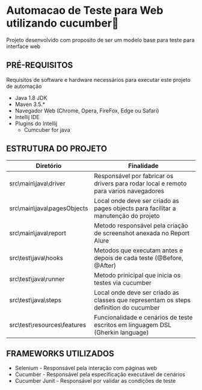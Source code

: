 # Automacao de Teste para Web utilizando cucumber🥒

Projeto desenvolvido com proposito de ser um modelo base para teste para interface web

## PRÉ-REQUISITOS

Requisitos de software e hardware necessários para executar este projeto de automação

*   Java 1.8 JDK
*   Maven 3.5.*
*   Navegador Web (Chrome, Opera, FireFox, Edge ou Safari)
*   Intellij IDE
*   Plugins do Intellij
    * Cumcuber for java
    
## ESTRUTURA DO PROJETO

| Diretório                    	| Finalidade       	                                                                                        | 
|------------------------------	|---------------------------------------------------------------------------------------------------------- |
| src\main\java\driver 			| Responsável por fabricar os drivers para rodar local e remoto para varios navegadores                    	|
| src\main\java\pagesObjects			| Local onde deve ser criado as pages objects para facilitar a manutenção do projeto                       	|
| src\main\java\report			| Metodo responsável pela criação de screenshot anexada no Report Alure                                		|
| src\test\java\hooks          	| Metodos que executam antes e depois de cada teste (@Before, @After)                                   	|
| src\test\java\runner         	| Metodo prinicipal que inicia os testes via cucumber                                                      	|
| src\test\java\steps         	| Local onde deve ser criado as classes que representam os steps definition do cucumber                    	|
| src\test\resources\features 	| Funcionalidade e cenários de teste escritos em linguagem DSL (Gherkin language)                        	|   


## FRAMEWORKS UTILIZADOS

* Selenium - Responsável pela interação com páginas web
* Cucumber - Responsável pela especificação executável de cenários
* Cucumber Junit - Responsável por validar as condições de teste

 
